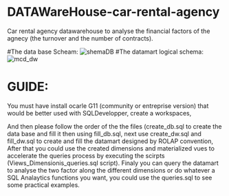 # DATAWareHouse-car-rental-agency
Car rental agency datawarehouse to analyse the financial factors of the agnecy (the turnover and the number of contracts).

 #The data base Scheam:
 ![shemaDB](https://user-images.githubusercontent.com/72862200/146969506-d314ef6d-ca6d-4a5f-adb5-96947bb68cc6.png)
 #The datamart logical schema:
![mcd_dw](https://user-images.githubusercontent.com/72862200/146969083-777a8e36-b069-497d-b303-eaf36e837aee.PNG)

# GUIDE:
You must have install ocarle G11 (community or entreprise version) that would be better used with SQLDevelopper, create a workspaces,
  
  And then please follow the order of the the files (create_db.sql to create the data base and fill it then using fill_db.sql,
    next use create_dw.sql and fill_dw.sql to create and fill the datamart designed by ROLAP convention,
    After that you could use the created dimensions and materialized vues to accelerate the queries process by executing the scirpts (Views_Dimensionis_queries.sql script).
    Finaly you can query the datamart to analyse the two factor along the different dimensions or do whatever a SQL Analaytics functions you want, you could use the queries.sql to see some practical examples.
    
